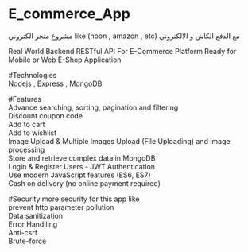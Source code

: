 # E_commerce_App

مشروع متجر الكتروني  like (noon , amazon , etc) مع الدفع الكاش و الالكتروني 

Real World Backend RESTful API For E-Commerce Platform Ready for Mobile or Web E-Shop Application

#Technologies  
Nodejs , Express , MongoDB 

#Features  
Advance searching, sorting, pagination and filtering  
Discount coupon code  
Add to cart  
Add to wishlist  
Image Upload & Multiple Images Upload (File Uploading) and image processing  
Store and retrieve complex data in MongoDB  
Login & Register Users - JWT Authentication  
Use modern JavaScript features (ES6, ES7)  
Cash on delivery (no online payment required)  

#Security
more security for this app like  
prevent http parameter pollution  
Data sanitization  
Error Handlling   
Anti-csrf  
Brute-force

